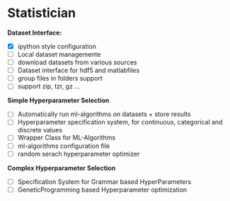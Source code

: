 # Statistician 

**Dataset Interface:**
 - [x] ipython style configuration
 - [ ] Local dataset managemente
 - [ ] download datasets from various sources
 - [ ] Dataset interface for hdf5 and matlabfiles
 - [ ] group files in folders support
 - [ ] support zip, tzr, gz ...

**Simple Hyperparameter Selection**
 - [ ] Automatically run ml-algorithms on datasets + store results 
 - [ ] Hyperparameter specification system, for continuous, categorical and discrete values
 - [ ] Wrapper Class for ML-Algorithms
 - [ ] ml-algorithms configuration file
 - [ ] random serach hyperparameter optimizer

**Complex Hyperparameter Selection**
 - [ ] Specification System for Grammar based HyperParameters
 - [ ] GeneticProgramming based Hyperparameter optimization
